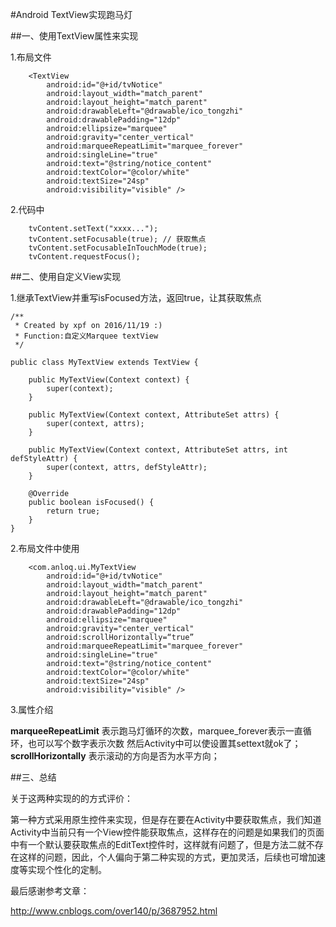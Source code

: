 #Android TextView实现跑马灯

##一、使用TextView属性来实现

1.布局文件

```
	<TextView
        android:id="@+id/tvNotice"
        android:layout_width="match_parent"
        android:layout_height="match_parent"
        android:drawableLeft="@drawable/ico_tongzhi"
        android:drawablePadding="12dp"
        android:ellipsize="marquee"
        android:gravity="center_vertical"
        android:marqueeRepeatLimit="marquee_forever"
        android:singleLine="true"
        android:text="@string/notice_content"
        android:textColor="@color/white"
        android:textSize="24sp"
        android:visibility="visible" />
```

2.代码中

```
	tvContent.setText("xxxx...");
	tvContent.setFocusable(true); // 获取焦点
	tvContent.setFocusableInTouchMode(true);
	tvContent.requestFocus();
```

##二、使用自定义View实现

1.继承TextView并重写isFocused方法，返回true，让其获取焦点

```
/**
 * Created by xpf on 2016/11/19 :)
 * Function:自定义Marquee textView
 */

public class MyTextView extends TextView {

    public MyTextView(Context context) {
        super(context);
    }

    public MyTextView(Context context, AttributeSet attrs) {
        super(context, attrs);
    }

    public MyTextView(Context context, AttributeSet attrs, int defStyleAttr) {
        super(context, attrs, defStyleAttr);
    }

    @Override
    public boolean isFocused() {
        return true;
    }
}
```

2.布局文件中使用

```
	<com.anloq.ui.MyTextView
        android:id="@+id/tvNotice"
        android:layout_width="match_parent"
        android:layout_height="match_parent"
        android:drawableLeft="@drawable/ico_tongzhi"
        android:drawablePadding="12dp"
        android:ellipsize="marquee"
        android:gravity="center_vertical"
		android:scrollHorizontally=“true”
        android:marqueeRepeatLimit="marquee_forever"
        android:singleLine="true"
        android:text="@string/notice_content"
        android:textColor="@color/white"
        android:textSize="24sp"
        android:visibility="visible" />
```

3.属性介绍

**marqueeRepeatLimit** 表示跑马灯循环的次数，marquee_forever表示一直循环，也可以写个数字表示次数
然后Activity中可以使设置其settext就ok了；  
**scrollHorizontally** 表示滚动的方向是否为水平方向；

##三、总结

关于这两种实现的的方式评价：

第一种方式采用原生控件来实现，但是存在要在Activity中要获取焦点，我们知道Activity中当前只有一个View控件能获取焦点，这样存在的问题是如果我们的页面中有一个默认要获取焦点的EditText控件时，这样就有问题了，但是方法二就不存在这样的问题，因此，个人偏向于第二种实现的方式，更加灵活，后续也可增加速度等实现个性化的定制。

最后感谢参考文章：

http://www.cnblogs.com/over140/p/3687952.html



